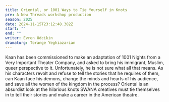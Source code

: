 ```yaml
---
title: Oriental, or 1001 Ways to Tie Yourself in Knots
pre: A New Threads workshop production
season: 2025
date: 2024-11-15T23:12:48.302Z
start: ""
end: ""
writer: Evren Odcikin
dramaturg: Torange Yeghiazarian
---
```

Kaan has been commissioned to make an adaptation of 1001 Nights from a Very Important Theater Company, and asked to bring his immigrant, Muslim, queer perspective to it. Unfortunately, he is not sure what all that means. As his characters revolt and refuse to tell the stories that he requires of them, can Kaan face his demons, change the minds and hearts of his audience, and save all the women of the kingdom in the process? Oriental is an absurdist look at the hilarious knots SWANA creatives must tie themselves in to tell their stories and make a career in the American theatre.